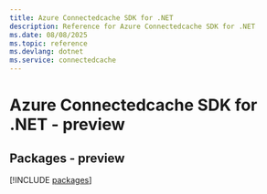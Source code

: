 ```yaml
---
title: Azure Connectedcache SDK for .NET
description: Reference for Azure Connectedcache SDK for .NET
ms.date: 08/08/2025
ms.topic: reference
ms.devlang: dotnet
ms.service: connectedcache
---
```

# Azure Connectedcache SDK for .NET - preview
## Packages - preview
[!INCLUDE [packages](connectedcache-index.md)]